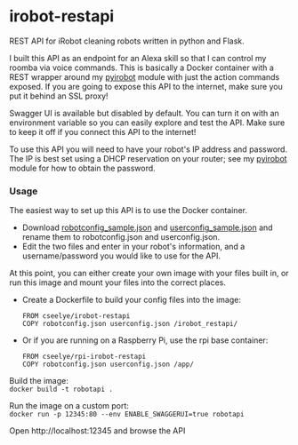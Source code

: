 # irobot-restapi
REST API for iRobot cleaning robots written in python and Flask.

I built this API as an endpoint for an Alexa skill so that I can control my roomba via voice commands. This is basically a Docker container with a REST wrapper around my [pyirobot](https://pypi.python.org/pypi/pyirobot) module with just the action commands exposed. If you are going to expose this API to the internet, make sure you put it behind an SSL proxy!

Swagger UI is available but disabled by default.  You can turn it on with an environment variable so you can easily explore and test the API. Make sure to keep it off if you connect this API to the internet!

To use this API you will need to have your robot's IP address and password. The IP is best set using a DHCP reservation on your router; see my [pyirobot](https://pypi.python.org/pypi/pyirobot) module for how to obtain the password.


### Usage

The easiest way to set up this API is to use the Docker container.
* Download [robotconfig_sample.json](irobot_restapi/irobot_restapi/robotconfig_sample.json) and [userconfig_sample.json](irobot_restapi/irobot_restapi/userconfig_sample.json) and rename them to robotconfig.json and userconfig.json.
* Edit the two files and enter in your robot's information, and a username/password you would like to use for the API.

At this point, you can either create your own image with your files built in, or run this image and mount your files into the correct places.

* Create a Dockerfile to build your config files into the image:
    ```
    FROM cseelye/irobot-restapi
    COPY robotconfig.json userconfig.json /irobot_restapi/
    ```
* Or if you are running on a Raspberry Pi, use the rpi base container:
    ```
    FROM cseelye/rpi-irobot-restapi
    COPY robotconfig.json userconfig.json /app/
    ```

Build the image:  
```docker build -t robotapi .```

Run the image on a custom port:  
```docker run -p 12345:80 --env ENABLE_SWAGGERUI=true robotapi```

Open http://localhost:12345 and browse the API

